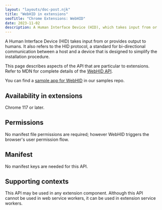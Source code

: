```yaml
---
layout: "layouts/doc-post.njk"
title: "WebHID in extensions"
seoTitle: "Chrome Extensions: WebHID"
date: 2023-11-02
description: A Human Interface Device (HID), which takes input from or provides output to humans, is available in extensions.
---
```


A Human Interface Device (HID) takes input from or provides output to humans. It also refers to the HID protocol, a standard for bi-directional communication between a host and a device that is designed to simplify the installation procedure.

This page describes aspects of the API that are particular to extensions. Refer to MDN for complete details of the [WebHID API](https://developer.mozilla.org/docs/Web/API/WebHID_API).

You can find a [sample app for WebHID](https://github.com/GoogleChrome/chrome-extensions-samples/tree/main/functional-samples/sample.co2meter) in our samples repo.

## Availability in extensions

Chrome 117 or later.

## Permissions

No manifest file permissions are required; however WebHID triggers the browser's user permission flow.

## Manifest

No manifest keys are needed for this API.

## Supporting contexts

This API may be used in any extension component. Although this API cannot be used in web service workers, it can be used in extension service workers.